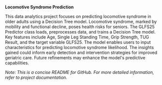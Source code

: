 **Locomotive Syndrome Prediction**

This data analytics project focuses on predicting locomotive syndrome in older adults using a Decision Tree model. Locomotive syndrome, marked by mobility and functional decline, poses health risks for seniors. The GLFS25 Predictor class loads, preprocesses data, and trains a Decision Tree model. Key features include Age, Single Leg Standing Time, Grip Strength, TUG Result, and the target variable GLFS25. The model enables users to input characteristics for predicting locomotive syndrome likelihood. The insights gained could inform early detection and intervention strategies for improved geriatric care. Future refinements may enhance the model's predictive capabilities.

*Note: This is a concise README for GitHub. For more detailed information, refer to project documentation.*
